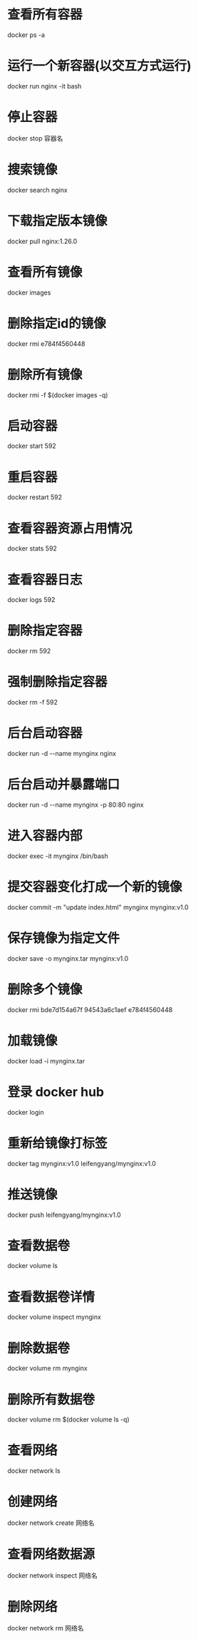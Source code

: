 # 查看所有容器
docker ps -a
# 运行一个新容器(以交互方式运行)
docker run nginx -it bash

# 停止容器
docker stop 容器名
# 搜索镜像
docker search nginx
# 下载指定版本镜像
docker pull nginx:1.26.0
# 查看所有镜像
docker images
# 删除指定id的镜像
docker rmi e784f4560448
# 删除所有镜像
docker rmi -f $(docker images -q)

# 启动容器
docker start 592
# 重启容器
docker restart 592
# 查看容器资源占用情况
docker stats 592
# 查看容器日志
docker logs 592
# 删除指定容器
docker rm 592
# 强制删除指定容器
docker rm -f 592
# 后台启动容器
docker run -d --name mynginx nginx
# 后台启动并暴露端口
docker run -d --name mynginx -p 80:80 nginx
# 进入容器内部
docker exec -it mynginx /bin/bash

# 提交容器变化打成一个新的镜像
docker commit -m "update index.html" mynginx mynginx:v1.0
# 保存镜像为指定文件
docker save -o mynginx.tar mynginx:v1.0
# 删除多个镜像
docker rmi bde7d154a67f 94543a6c1aef e784f4560448
# 加载镜像
docker load -i mynginx.tar


# 登录 docker hub
docker login
# 重新给镜像打标签
docker tag mynginx:v1.0 leifengyang/mynginx:v1.0
# 推送镜像
docker push leifengyang/mynginx:v1.0

# 查看数据卷
docker volume ls
# 查看数据卷详情
docker volume inspect mynginx
# 删除数据卷
docker volume rm mynginx
# 删除所有数据卷
docker volume rm $(docker volume ls -q)

# 查看网络
docker network ls
# 创建网络
docker network create 网络名
# 查看网络数据源
docker network inspect 网络名
# 删除网络
docker network rm 网络名